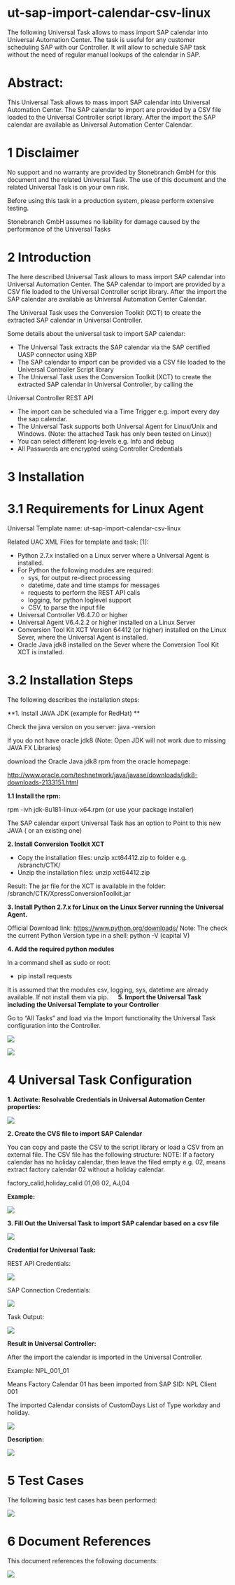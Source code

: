 # ut-sap-import-calendar-csv-linux
The following Universal Task allows to mass import SAP calendar into Universal Automation Center. The task is useful for any customer scheduling SAP with our Controller. It will allow to schedule SAP task without the need of regular manual lookups of the calendar in SAP.

# Abstract: 

This Universal Task allows to mass import SAP calendar into Universal Automation Center. The SAP calendar to import are provided by a 
CSV file loaded to the Universal Controller script library. After the import the SAP calendar are available as Universal Automation 
Center Calendar.

# 1	Disclaimer

No support and no warranty are provided by Stonebranch GmbH for this document and the related Universal Task. The use of this document 
and the related Universal Task is on your own risk.

Before using this task in a production system, please perform extensive testing.

Stonebranch GmbH assumes no liability for damage caused by the performance of the Universal Tasks

# 2	Introduction

The here described Universal Task allows to mass import SAP calendar into Universal Automation Center. The SAP calendar to import are 
provided by a CSV file loaded to the Universal Controller script library. After the import the SAP calendar are available as Universal 
Automation Center Calendar.

The Universal Task uses the Conversion Toolkit (XCT) to create the extracted SAP calendar in Universal Controller.

Some details about the universal task to import SAP calendar:
-	The Universal Task extracts the SAP calendar via the SAP certified UASP connector using XBP
-	The SAP calendar to import can be provided via a CSV file loaded to the Universal Controller Script library 
-	The Universal Task uses the Conversion Toolkit (XCT) to create the extracted SAP calendar in Universal Controller, by calling the 

Universal Controller REST API
-	The import can be scheduled via a Time Trigger e.g. import every day the sap calendar. 
-	The Universal Task supports both Universal Agent for Linux/Unix and Windows. (Note: the attached Task has only been tested on Linux))
-	You can select different log-levels e.g. Info and debug
-	All Passwords are encrypted using Controller Credentials

# 3	Installation

# 3.1	Requirements for Linux Agent

Universal Template name: ut-sap-import-calendar-csv-linux

Related UAC XML Files for template and task: [1]: 
-	Python 2.7.x installed on a Linux server where a Universal Agent is installed. 
-	For Python the following modules are required: 
    -	sys, for output re-direct processing
    -	datetime, date and time stamps for messages
    -	requests to perform the REST API calls
    -	logging, for python loglevel support
    -	CSV, to parse the input file
-	Universal Controller V6.4.7.0 or higher
-	Universal Agent V6.4.2.2 or higher installed on a Linux Server
-	Conversion Tool Kit XCT Version 64412 (or higher) installed on the Linux Sever, where the Universal Agent is installed.
-	Oracle Java jdk8 installed on the Sever where the Conversion Tool Kit XCT is installed. 

# 3.2	Installation Steps

The following describes the installation steps:

**1.	Install JAVA JDK (example for RedHat) **

Check the java version on you server: java -version

If you do not have oracle jdk8 (Note: Open JDK will not work due to missing JAVA FX Libraries)

download the Oracle Java jdk8 rpm from the oracle homepage:

http://www.oracle.com/technetwork/java/javase/downloads/jdk8-downloads-2133151.html

**1.1	Install the rpm:**

rpm -ivh jdk-8u181-linux-x64.rpm (or use your package installer)

The SAP calendar export Universal Task has an option to Point to this new JAVA ( or an existing one)

**2.	Install Conversion Toolkit XCT**

-	Copy the installation files: unzip xct64412.zip to folder e.g. /sbranch/CTK/
-	Unzip the installation files: unzip xct64412.zip

Result: The jar file for the XCT is available in the folder: /sbranch/CTK/XpressConversionToolkit.jar

**3.	Install Python 2.7.x  for Linux on the Linux Server running the Universal Agent.**

Official Download link: https://www.python.org/downloads/
Note: The check the current Python Version type in a shell: python -V (capital V)

**4.	Add the required python modules**

In a command shell as sudo or root:
-	pip install requests

It is assumed that the modules csv, logging, sys, datetime are already available. If not install them via pip.
 
**5.	Import the Universal Task including the Universal Template to your Controller**

Go to “All Tasks” and load via the Import functionality the Universal Task configuration into the Controller. 

![](images/image1.png)

![](images/image2.png)

# 4	Universal Task Configuration

**1.	Activate: Resolvable Credentials in Universal Automation Center properties:**

![](images/image3.png)

**2.	Create the CVS file to import SAP Calendar**

You can copy and paste the CSV to the script library or load a CSV from an external file.
The CSV file has the following structure:
NOTE: If a factory calendar has no holiday calendar, then leave the filed empty e.g. 02,   means extract factory calendar 02 without a holiday calendar.

factory_calid,holiday_calid
01,08
02,
AJ,04

**Example:**

![](images/image4.png)

**3.	Fill Out the Universal Task to import SAP calendar based on a csv file**

![](images/image5.png)

**Credential for Universal Task:**

REST API Credentials:

![](images/image6.png)

SAP Connection Credentials:

![](images/image7.png)

Task Output:

![](images/image8.png)

**Result in Universal Controller:**

After the import the calendar is imported in the Universal Controller.

Example: NPL_001_01

Means Factory Calendar 01 has been imported from SAP SID: NPL Client 001

The imported Calendar consists of CustomDays List of Type workday and holiday.

![](images/image9.png)

**Description:**

![](images/image10.png)

# 5	Test Cases

The following basic test cases has been performed:

![](images/image11.png) 

# 6	Document References

This document references the following documents:

![](images/image12.png)







